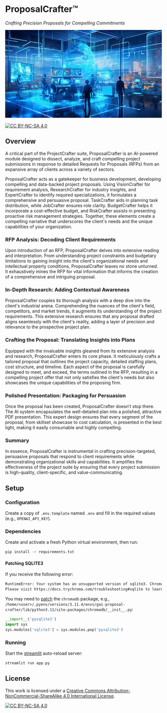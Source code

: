 # ProposalCrafter™

_Crafting Precision Proposals for Compelling Commitments_

<img src="static/hero.png" width="704" />

[![CC BY-NC-SA 4.0][cc-by-nc-sa-shield]][cc-by-nc-sa]

## Overview

A critical part of the ProjectCrafter suite, ProposalCrafter is an AI-powered module designed to dissect, analyze, and craft compelling project submissions in response to detailed Requests for Proposals (RFPs) from an expansive array of clients across a variety of sectors.

ProposalCrafter acts as a gatekeeper for business development, developing compelling and data-backed project proposals. Using VisionCrafter for requirement analysis, ResearchCrafter for industry insights, and ExpertCrafter to identify required specializations, it formulates a comprehensive and persuasive proposal. TaskCrafter aids in planning task distribution, while JobCrafter ensures role clarity. BudgetCrafter helps it incorporate a cost-effective budget, and RiskCrafter assists in presenting proactive risk management strategies. Together, these elements create a compelling narrative that underscores the client's needs and the unique capabilities of your organization.

### RFP Analysis: Decoding Client Requirements

Upon introduction of an RFP, ProposalCrafter delves into extensive reading and interpretation. From understanding project constraints and budgetary limitations to gaining insight into the client's organizational needs and intellectual property conditions, ProposalCrafter leaves no stone unturned. It exhaustively mines the RFP for vital information that informs the creation of a comprehensive and intriguing proposal.

### In-Depth Research: Adding Contextual Awareness

ProposalCrafter couples its thorough analysis with a deep dive into the client's industrial arena. Comprehending the nuances of the client's field, competitors, and market trends, it augments its understanding of the project requirements. This extensive research ensures that any proposal drafted aligns seamlessly with the client's reality, adding a layer of precision and relevance to the prospective project plan.

### Crafting the Proposal: Translating Insights into Plans

Equipped with the invaluable insights gleaned from its extensive analysis and research, ProposalCrafter enters its core phase. It meticulously crafts a tailored proposal that outlines the project capacity, detailed staffing plans, cost structure, and timeline. Each aspect of the proposal is carefully designed to meet, and exceed, the terms outlined in the RFP, resulting in a compelling project offer that not only satisfies the client's needs but also showcases the unique capabilities of the proposing firm.

### Polished Presentation: Packaging for Persuasion

Once the proposal has been created, ProposalCrafter doesn’t stop there. The AI system encapsulates the well-detailed plan into a polished, attractive PDF presentation. This expert design ensures that every segment of the proposal, from skillset showcase to cost calculation, is presented in the best light, making it easily consumable and highly compelling.

### Summary

In essence, ProposalCrafter is instrumental in crafting precision-targeted, persuasive proposals that respond to client requirements while demonstrating organizational skills and capabilities. It amplifies the effectiveness of the project suite by ensuring that every project submission is high-quality, client-specific, and value-communicating.

## Setup

### Configuration

Create a copy of `.env.template` named `.env` and fill in the required values (e.g., `OPENAI_API_KEY`).

### Dependencies

Create and activate a fresh Python virtual environment, then run:

```bash
pip install -r requirements.txt
```

#### Patching SQLITE3

If you receive the following error:

```bash
RuntimeError: Your system has an unsupported version of sqlite3. Chroma requires sqlite3 >= 3.35.0.
Please visit https://docs.trychroma.com/troubleshooting#sqlite to learn how to upgrade.
```

You may need to [patch](https://gist.github.com/defulmere/8b9695e415a44271061cc8e272f3c300?permalink_comment_id=4650539#gistcomment-4650539) the `chromadb` package, e.g., `/home/<user>/.pyenv/versions/3.11.4/envs/gai-proposal-crafter/lib/python3.11/site-packages/chromadb/__init__.py`:

```python
__import__('pysqlite3')
import sys
sys.modules['sqlite3'] = sys.modules.pop('pysqlite3')
```

### Running

Start the [streamlit](https://streamlit.io/) auto-reload server:

```bash
streamlit run app.py
```

## License

This work is licensed under a
[Creative Commons Attribution-NonCommercial-ShareAlike 4.0 International License][cc-by-nc-sa].

[![CC BY-NC-SA 4.0][cc-by-nc-sa-image]][cc-by-nc-sa]

[cc-by-nc-sa]: http://creativecommons.org/licenses/by-nc-sa/4.0/
[cc-by-nc-sa-image]: https://licensebuttons.net/l/by-nc-sa/4.0/88x31.png
[cc-by-nc-sa-shield]: https://img.shields.io/badge/License-CC%20BY--NC--SA%204.0-lightgrey.svg
